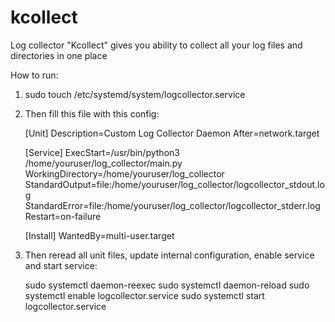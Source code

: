 # kcollect
Log collector "Kcollect" gives you ability to collect all your log files and directories in one place

How to run:
1. sudo touch /etc/systemd/system/logcollector.service
2. Then fill this file with this config:

	[Unit]
	Description=Custom Log Collector Daemon
	After=network.target

	[Service]
	ExecStart=/usr/bin/python3 /home/youruser/log_collector/main.py
	WorkingDirectory=/home/youruser/log_collector
	StandardOutput=file:/home/youruser/log_collector/logcollector_stdout.log
	StandardError=file:/home/youruser/log_collector/logcollector_stderr.log
	Restart=on-failure

	[Install]
	WantedBy=multi-user.target

3. Then reread all unit files, update internal configuration, enable service and start service:
    
	sudo systemctl daemon-reexec
	sudo systemctl daemon-reload
	sudo systemctl enable logcollector.service
	sudo systemctl start logcollector.service
